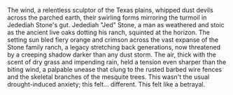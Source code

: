 The wind, a relentless sculptor of the Texas plains, whipped dust devils across the parched earth, their swirling forms mirroring the turmoil in Jedediah Stone's gut.  Jedediah "Jed" Stone, a man as weathered and stoic as the ancient live oaks dotting his ranch, squinted at the horizon.  The setting sun bled fiery orange and crimson across the vast expanse of the Stone family ranch, a legacy stretching back generations, now threatened by a creeping shadow darker than any dust storm.  The air, thick with the scent of dry grass and impending rain, held a tension even sharper than the biting wind, a palpable unease that clung to the rusted barbed wire fences and the skeletal branches of the mesquite trees.  This wasn't the usual drought-induced anxiety; this felt… different.  This felt like a betrayal.
